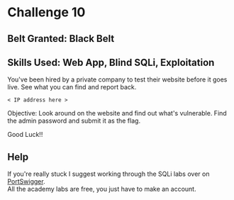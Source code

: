 # Challenge 10

## Belt Granted: Black Belt
## Skills Used: Web App, Blind SQLi, Exploitation

You've been hired by a private company to test their website before it goes live. See what you can find and report back.

```
< IP address here >
```
Objective:
    Look around on the website and find out what's vulnerable.
    Find the admin password and submit it as the flag.

Good Luck!!


## Help
If you're really stuck I suggest working through the SQLi labs over on [PortSwigger](https://portswigger.net/web-security/all-labs).<br>
All the academy labs are free, you just have to make an account.
